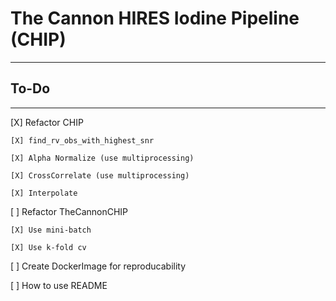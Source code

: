 # The Cannon HIRES Iodine Pipeline (CHIP)
---

## To-Do

---

[X] Refactor CHIP

    [X] find_rv_obs_with_highest_snr

    [X] Alpha Normalize (use multiprocessing)

    [X] CrossCorrelate (use multiprocessing)

    [X] Interpolate 

[ ] Refactor TheCannonCHIP

    [X] Use mini-batch

    [X] Use k-fold cv
        
[ ] Create DockerImage for reproducability

[ ] How to use README
